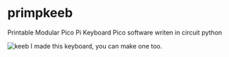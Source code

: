 # primpkeeb
Printable Modular Pico Pi Keyboard
Pico software writen in circuit python

![keeb](https://user-images.githubusercontent.com/115851996/195963726-2d6bc9e8-72da-4518-aea8-36c4a724f366.jpg)
I made this keyboard, you can make one too.
